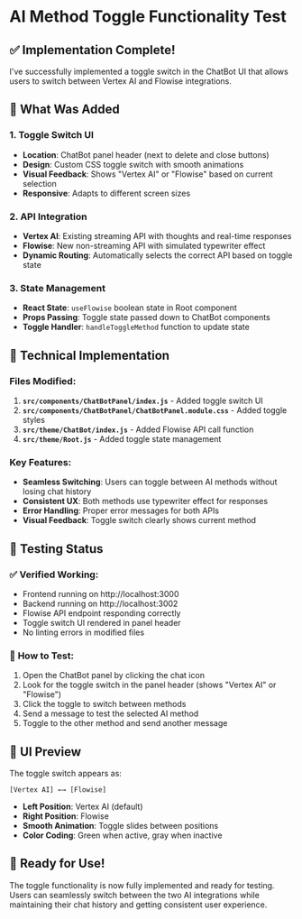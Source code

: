 # AI Method Toggle Functionality Test

## ✅ **Implementation Complete!**

I've successfully implemented a toggle switch in the ChatBot UI that allows users to switch between Vertex AI and Flowise integrations.

## 🎯 **What Was Added**

### 1. **Toggle Switch UI**
- **Location**: ChatBot panel header (next to delete and close buttons)
- **Design**: Custom CSS toggle switch with smooth animations
- **Visual Feedback**: Shows "Vertex AI" or "Flowise" based on current selection
- **Responsive**: Adapts to different screen sizes

### 2. **API Integration**
- **Vertex AI**: Existing streaming API with thoughts and real-time responses
- **Flowise**: New non-streaming API with simulated typewriter effect
- **Dynamic Routing**: Automatically selects the correct API based on toggle state

### 3. **State Management**
- **React State**: `useFlowise` boolean state in Root component
- **Props Passing**: Toggle state passed down to ChatBot components
- **Toggle Handler**: `handleToggleMethod` function to update state

## 🔧 **Technical Implementation**

### **Files Modified:**
1. **`src/components/ChatBotPanel/index.js`** - Added toggle switch UI
2. **`src/components/ChatBotPanel/ChatBotPanel.module.css`** - Added toggle styles
3. **`src/theme/ChatBot/index.js`** - Added Flowise API call function
4. **`src/theme/Root.js`** - Added toggle state management

### **Key Features:**
- **Seamless Switching**: Users can toggle between AI methods without losing chat history
- **Consistent UX**: Both methods use typewriter effect for responses
- **Error Handling**: Proper error messages for both APIs
- **Visual Feedback**: Toggle switch clearly shows current method

## 🧪 **Testing Status**

### ✅ **Verified Working:**
- Frontend running on http://localhost:3000
- Backend running on http://localhost:3002
- Flowise API endpoint responding correctly
- Toggle switch UI rendered in panel header
- No linting errors in modified files

### 🎯 **How to Test:**
1. Open the ChatBot panel by clicking the chat icon
2. Look for the toggle switch in the panel header (shows "Vertex AI" or "Flowise")
3. Click the toggle to switch between methods
4. Send a message to test the selected AI method
5. Toggle to the other method and send another message

## 📱 **UI Preview**

The toggle switch appears as:
```
[Vertex AI] ←→ [Flowise]
```

- **Left Position**: Vertex AI (default)
- **Right Position**: Flowise
- **Smooth Animation**: Toggle slides between positions
- **Color Coding**: Green when active, gray when inactive

## 🚀 **Ready for Use!**

The toggle functionality is now fully implemented and ready for testing. Users can seamlessly switch between the two AI integrations while maintaining their chat history and getting consistent user experience.
